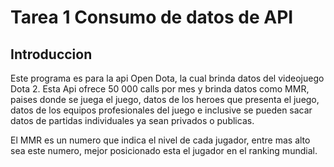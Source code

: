 # Tarea 1 Consumo de datos de API

## Introduccion

Este programa es para la api Open Dota, la cual brinda datos del videojuego Dota 2. Esta Api ofrece 50 000 calls por mes y brinda datos como MMR, paises donde se juega el juego, datos de los heroes que presenta el juego, datos de los equipos profesionales del juego e inclusive se pueden sacar datos de partidas individuales ya sean privados o publicas. 

El MMR es un numero que indica el nivel de cada jugador, entre mas alto sea este numero, mejor posicionado esta el jugador en el ranking mundial. 
